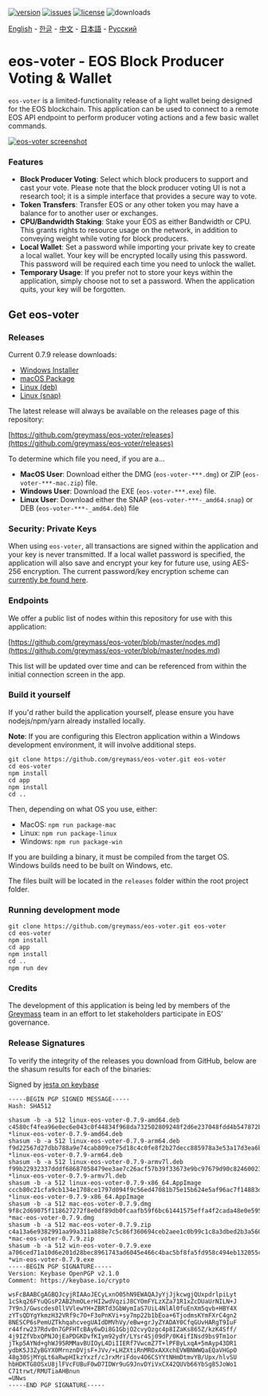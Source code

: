 [![version](https://img.shields.io/github/release/greymass/eos-voter/all.svg)](https://github.com/greymass/eos-voter/releases)
[![issues](https://img.shields.io/github/issues/greymass/eos-voter.svg)](https://github.com/greymass/eos-voter/issues)
[![license](https://img.shields.io/badge/license-MIT-blue.svg)](https://raw.githubusercontent.com/greymass/eos-voter/master/LICENSE)
![downloads](https://img.shields.io/github/downloads/greymass/eos-voter/total.svg)

[English](https://github.com/greymass/eos-voter/blob/master/README.md) - [한글](https://github.com/greymass/eos-voter/blob/master/README.kr.md) - [中文](https://github.com/greymass/eos-voter/blob/master/README.zh.md) - [日本語](https://github.com/greymass/eos-voter/blob/master/README.ja.md) - [Русский](https://github.com/greymass/eos-voter/blob/master/README.ru.md)

# eos-voter - EOS Block Producer Voting & Wallet

`eos-voter` is a limited-functionality release of a light wallet being designed for the EOS blockchain. This application can be used to connect to a remote EOS API endpoint to perform producer voting actions and a few basic wallet commands.

[![eos-voter screenshot](https://raw.githubusercontent.com/greymass/eos-voter/master/eos-voter.png)](https://raw.githubusercontent.com/greymass/eos-voter/master/eos-voter.png)

### Features

- **Block Producer Voting**: Select which block producers to support and cast your vote. Please note that the block producer voting UI is not a research tool; it is a simple interface that provides a secure way to vote.
- **Token Transfers**: Transfer EOS or any other token you may have a balance for to another user or exchanges.
- **CPU/Bandwidth Staking**: Stake your EOS as either Bandwidth or CPU. This grants rights to resource usage on the network, in addition to conveying weight while voting for block producers.
- **Local Wallet**: Set a password while importing your private key to create a local wallet. Your key will be encrypted locally using this password. This password will be required each time you need to unlock the wallet.
- **Temporary Usage**: If you prefer not to store your keys within the application, simply choose not to set a password. When the application quits, your key will be forgotten.

## Get eos-voter

### Releases

Current 0.7.9 release downloads:

- [Windows Installer](https://github.com/greymass/eos-voter/releases/download/v0.7.9/win-eos-voter-0.7.9.exe)
- [macOS Package](https://github.com/greymass/eos-voter/releases/download/v0.7.9/mac-eos-voter-0.7.9.dmg)
- [Linux (deb)](https://github.com/greymass/eos-voter/releases/download/v0.7.9/linux-eos-voter-0.7.9-amd64.deb)
- [Linux (snap)](https://github.com/greymass/eos-voter/releases/download/v0.7.9/linux-eos-voter-0.7.9-amd64.snap)

The latest release will always be available on the releases page of this repository:

[https://github.com/greymass/eos-voter/releases](https://github.com/greymass/eos-voter/releases)

To determine which file you need, if you are a...

- **MacOS User**: Download either the DMG (`eos-voter-***.dmg`) or ZIP (`eos-voter-***-mac.zip`) file.
- **Windows User**: Download the EXE (`eos-voter-***.exe`) file.
- **Linux User**: Download either the SNAP (`eos-voter-***-_amd64.snap`) or DEB (`eos-voter-***-_amd64.deb`) file

### Security: Private Keys

When using `eos-voter`, all transactions are signed within the application and your key is never transmitted. If a local wallet password is specified, the application will also save and encrypt your key for future use, using AES-256 encryption. The current password/key encryption scheme can [currently be found here](https://github.com/aaroncox/eos-voter/blob/master/app/shared/actions/wallet.js#L71-L86).

### Endpoints

We offer a public list of nodes within this repository for use with this application:

[https://github.com/greymass/eos-voter/blob/master/nodes.md](https://github.com/greymass/eos-voter/blob/master/nodes.md)

This list will be updated over time and can be referenced from within the initial connection screen in the app.

### Build it yourself

If you'd rather build the application yourself, please ensure you have nodejs/npm/yarn already installed locally.

**Note**: If you are configuring this Electron application within a Windows development environment, it will involve additional steps.

```
git clone https://github.com/greymass/eos-voter.git eos-voter
cd eos-voter
npm install
cd app
npm install
cd ..
```

Then, depending on what OS you use, either:

- MacOS: `npm run package-mac`
- Linux: `npm run package-linux`
- Windows: `npm run package-win`

If you are building a binary, it must be compiled from the target OS. Windows builds need to be built on Windows, etc.

The files built will be located in the `releases` folder within the root project folder.

### Running development mode

```
git clone https://github.com/greymass/eos-voter.git eos-voter
cd eos-voter
npm install
cd app
npm install
cd ..
npm run dev
```

### Credits

The development of this application is being led by members of the [Greymass](https://greymass.com) team in an effort to let stakeholders participate in EOS’ governance.

### Release Signatures

To verify the integrity of the releases you download from GitHub, below are the shasum results for each of the binaries:

Signed by [jesta on keybase](https://keybase.io/jesta)

```
-----BEGIN PGP SIGNED MESSAGE-----
Hash: SHA512

shasum -b -a 512 linux-eos-voter-0.7.9-amd64.deb
c4580cf4fea96e0ec6e043c0f44834f968da732502809248f2d6e237048fdd4b547872bc3a34e816a054156c8b8a06125ec298f1d7f5f253649f510ccd12b6ad *linux-eos-voter-0.7.9-amd64.deb
shasum -b -a 512 linux-eos-voter-0.7.9-arm64.deb
f9d22567d27dbb788a9e74cab809ce75d18c4c0fe8f2b27decc885978a3e53a17d3ea6b7b097781581a6897e691a3d1606c8e659f1130d0ac822f527c30f74f8 *linux-eos-voter-0.7.9-arm64.deb
shasum -b -a 512 linux-eos-voter-0.7.9-armv7l.deb
f99b22932337dddf68687058479ee3ae7c26acf57b39f33673e9bc97679d90c82460023a8a472032950c384486cb317a9da1a956fd3eb621863b1ae83a577704 *linux-eos-voter-0.7.9-armv7l.deb
shasum -b -a 512 linux-eos-voter-0.7.9-x86_64.AppImage
cccb80c21cfa9cb134e1708ce1797d094f9c56ed47081b75e15b624e5af96ac7f14883da04c26cf817c2bd7d28a41d4e6c306fdb07abd0ca8dd1d072bc44c815 *linux-eos-voter-0.7.9-x86_64.AppImage
shasum -b -a 512 mac-eos-voter-0.7.9.dmg
9f8c2d69075f118627272f8e0df89db0fcaafb59f6bc61441575effa4f2cada48e0e595b6e8d22a3ba1e2c55a7a6985462517b2eee8c4e242207936e1413a02f *mac-eos-voter-0.7.9.dmg
shasum -b -a 512 mac-eos-voter-0.7.9.zip
c4a13a6e9382991aa99a311a888e7c5c86f360694ceb2aee1c0b99c1c8a3dbed2b3a5602ce4ef8a1b8b540129fa9b52c5b7b331ad33525eb7d66678491c8baf6 *mac-eos-voter-0.7.9.zip
shasum -b -a 512 win-eos-voter-0.7.9.exe
a706ced71a10d6e201d28bec8961743ad6045e466c4bac5bf8fa5fd958c494eb132055c6205154f44df157696a80e13dd628e2c40df6356cce064c17eac9b0b9 *win-eos-voter-0.7.9.exe
-----BEGIN PGP SIGNATURE-----
Version: Keybase OpenPGP v2.1.0
Comment: https://keybase.io/crypto

wsFcBAABCgAGBQJcyjRIAAoJECyLxnO05hN9EWAQAJyYjJjkcwgjQUxpdrlpiLyt
1cSkq26FYuQGsP2AB2hmOLerHI2wdVqziJ8CYOmFYLzXZa71R1xZcDUaUrNILN+J
7Y9nJ/Gwscdes0llVVlewYH+ZBRTd3GbWymIaS7UiL4NlAl0fuEnXm5qvb+HBY4X
zYTsQDYgYkmzH32VRf9c7O+F3oPnKVi+sy7mp22b1bEoa+6TjodmsKYmFXrC4gn2
8NESCP6sPemUZTkhqahcvegUAIdDMVhVy/eBw+grJyZYADAY0CfqGUvHARgT9IuF
r44frw237Rdv0n7GPFHTcBAy6wDi8G1GbjO2cvyQzgc4p8IZaKs865Z/kzK4Sff/
4j9IZfVbxQPNJ0jEaPDGKDvfKIym92ydY/LYsr4Sj09dP/0K4ifINsd9bs9Tm1or
jTkp5AYNd+ghWJ95RMMavBUIOyL4DiIIERf7VwcmZ7T+lPFByLxqA+5mAyp43DR1
ydbK5J3ZyBGYX0MrnznDVjsF+JVv/+LHZXtiRnMROxAXXchEVWBNWWQaEQaVHGpO
48g30SjMYgLt6aRwpHIkzYxzf/cJrxMriFdov4O6CSYYtNHmDtmvYB/Upx/hlvSU
hbHDKTG8OSxU8jlFVcFUBuF0wD7IDWr9uG9JnvDYiVxCX42QUVb66YbSg85JoWo1
C71trwt/RMUTiaAHBnun
=UNws
-----END PGP SIGNATURE-----
```
